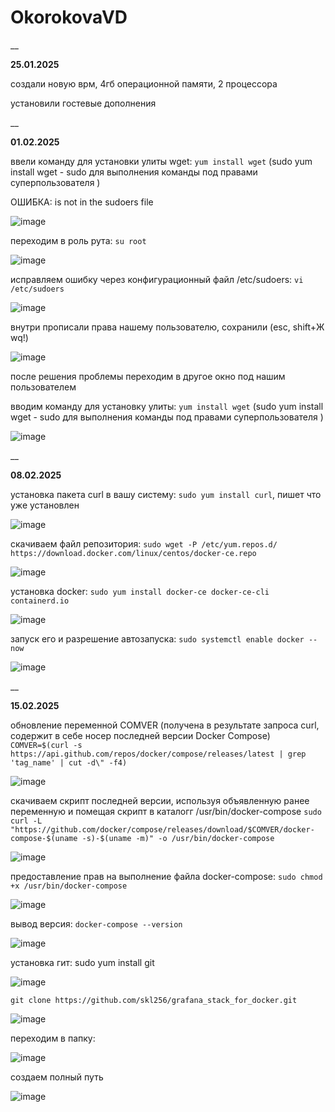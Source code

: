 # OkorokovaVD

__

__25.01.2025__

создали новую врм, 4гб операционной памяти, 2 процессора

установили гостевые дополнения


__

__01.02.2025__

ввели команду для установки улиты wget: `yum install wget` (sudo yum install wget - sudo для выполнения команды под правами суперпользователя )

ОШИБКА: is not in the sudoers file

![image](https://github.com/user-attachments/assets/179d9bbc-24cd-43c2-adff-7ef5f2116a3a)


переходим в роль рута: `su root`

![image](https://github.com/user-attachments/assets/b3229764-d06f-4906-abc6-997263483bcb)


исправляем ошибку через конфигурационный файл /etc/sudoers:
`vi /etc/sudoers`

![image](https://github.com/user-attachments/assets/32b0b954-630f-4430-b8aa-910714213de3)


внутри прописали права нашему пользователю, сохранили (esc, shift+Ж wq!)

![image](https://github.com/user-attachments/assets/08bd7ea2-d2e3-475d-ac8d-1bbddbdbb34e)


после решения проблемы переходим в другое окно под нашим пользователем

вводим команду для установку улиты: `yum install wget` (sudo yum install wget - sudo для выполнения команды под правами суперпользователя )

![image](https://github.com/user-attachments/assets/c757f47e-e1dc-49ab-b4e5-7b002caca82d)


__

__08.02.2025__

установка пакета curl в вашу систему: `sudo yum install curl`, пишет что уже установлен

![image](https://github.com/user-attachments/assets/ffb5a3e6-5080-4871-abc8-b4b0fa93b587)


скачиваем файл репозитория: `sudo wget -P /etc/yum.repos.d/ https://download.docker.com/linux/centos/docker-ce.repo`

![image](https://github.com/user-attachments/assets/468ad6c8-066a-429e-a11f-cda851c3dd9d)


установка docker: `sudo yum install docker-ce docker-ce-cli containerd.io`

![image](https://github.com/user-attachments/assets/78cc0abc-5e38-4e3e-a3cc-229cddd662e6)


запуск его и разрешение автозапуска: `sudo systemctl enable docker --now`

![image](https://github.com/user-attachments/assets/ee9777bd-6410-451b-949f-78f0c28e96f1)

__

__15.02.2025__

обновление переменной COMVER (получена в результате запроса curl, содержит в себе носер последней версии Docker Compose)
`COMVER=$(curl -s https://api.github.com/repos/docker/compose/releases/latest | grep 'tag_name' | cut -d\" -f4)`

![image](https://github.com/user-attachments/assets/a6473bcf-3310-4f0e-b2b5-0b62eb0055ba)


скачиваем скрипт последней версии, используя объявленную ранее переменную и помещая скрипт в каталогг /usr/bin/docker-compose
`sudo curl -L "https://github.com/docker/compose/releases/download/$COMVER/docker-compose-$(uname -s)-$(uname -m)" -o /usr/bin/docker-compose`

![image](https://github.com/user-attachments/assets/6dcf6c85-e096-42ca-a47b-1e321140a3a3)


предоставление прав на выполнение файла docker-compose: `sudo chmod +x /usr/bin/docker-compose`

![image](https://github.com/user-attachments/assets/21f2dfb9-0470-490a-8402-30481d514168)


вывод версия: `docker-compose --version`

![image](https://github.com/user-attachments/assets/b3291feb-57c0-4c88-b646-3a084550d410)


установка гит: sudo yum install git 

![image](https://github.com/user-attachments/assets/3b1c3249-0614-4b39-96d7-3a83963668d5)


`git clone https://github.com/skl256/grafana_stack_for_docker.git`

![image](https://github.com/user-attachments/assets/9097ba2b-23af-4db1-bccf-6a5eb038c6b8)


переходим в папку: 

![image](https://github.com/user-attachments/assets/49539404-b6e8-4089-bc87-3ffd64d9be1d)

                                            
создаем полный путь  

![image](https://github.com/user-attachments/assets/5381f449-c7b1-4672-a2fc-f251c7580e54)



